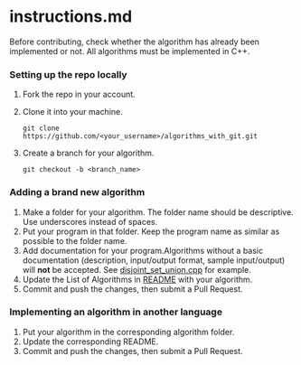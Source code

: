 # instructions.md

Before contributing, check whether the algorithm has already been implemented or not.
All algorithms must be implemented in C++.

### Setting up the repo locally

1. Fork the repo in your account.

2. Clone it into your machine.

   ```
   git clone https://github.com/<your_username>/algorithms_with_git.git
   ```

3. Create a branch for your algorithm.

   ```
   git checkout -b <branch_name>
   ```

### Adding a brand new algorithm

1. Make a folder for your algorithm. The folder name should be descriptive. Use underscores instead of spaces.
2. Put your program in that folder. Keep the program name as similar as possible to the folder name.
3. Add documentation for your program.Algorithms without a basic documentation (description, input/output format, sample input/output) will **not** be accepted. See [disjoint_set_union.cpp](Algorithms/disjoint_set_union/disjoint_set_union.cpp) for example.
4. Update the List of Algorithms in [README](README.md) with your algorithm.
5. Commit and push the changes, then submit a Pull Request.

### Implementing an algorithm in another language

1. Put your algorithm in the corresponding algorithm folder.
2. Update the corresponding README.
3. Commit and push the changes, then submit a Pull Request.

